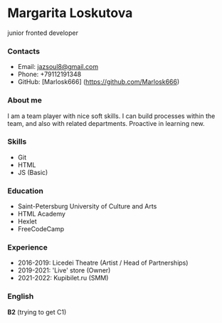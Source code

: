 # **Margarita Loskutova** 
junior fronted developer 


### Contacts
* Email: jazsoul8@gmail.com
* Phone: +79112191348
* GitHub: [Marlosk666] (https://github.com/Marlosk666)

### About me 
I am a team player with nice soft skills. I can build processes within the team, and also with related departments. Proactive in learning new. 


### Skills 
* Git 
* HTML 
* JS (Basic)


### Education 
* Saint-Petersburg University of Culture and Arts 
* HTML Academy 
* Hexlet 
* FreeCodeCamp


### Experience 
* 2016-2019: Licedei Theatre (Artist / Head of Partnerships)
* 2019-2021: 'Live' store (Owner) 
* 2021-2022: Kupibilet.ru (SMM) 



### English 
**B2** (trying to get C1) 